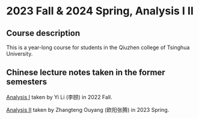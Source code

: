 # 2023 Fall & 2024 Spring, Analysis I II


## Course description

This is a year-long course for students in the Qiuzhen college of Tsinghua University.


## Chinese lecture notes taken in the former semesters

[Analysis I](Files/2022_Analysis_I_CH.pdf) taken by Yi Li (李颐) in 2022 Fall.


[Analysis II](Files/2023_Analysis_II_CH.pdf) taken by Zhangteng Ouyang (欧阳张腾) in 2023 Spring.
